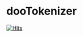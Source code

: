 # dooTokenizer
[![Hits](https://hits.seeyoufarm.com/api/count/incr/badge.svg?url=https%3A%2F%2Fgithub.com%2F900gle%2FdooTokenizer&count_bg=%233D6EC8&title_bg=%23555555&icon=&icon_color=%23E7E7E7&title=hits&edge_flat=false)](https://hits.seeyoufarm.com)
